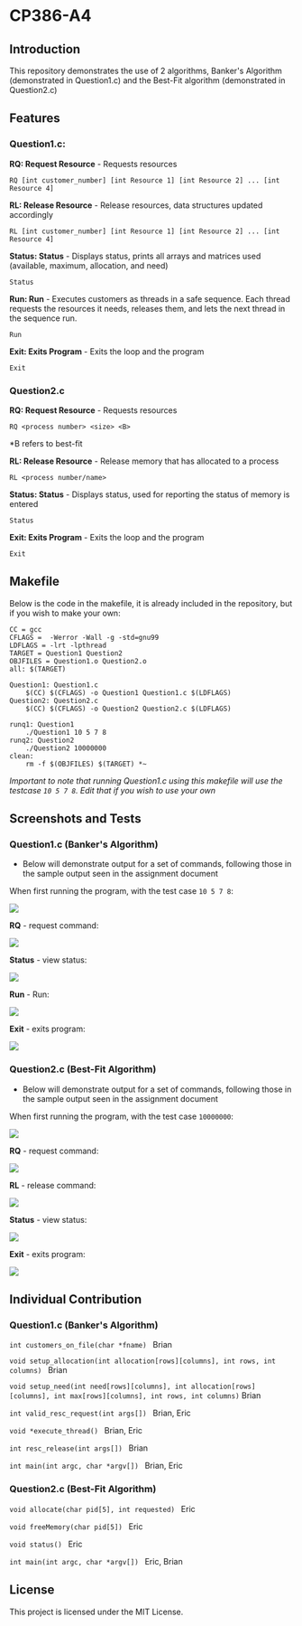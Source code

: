 # CP386-A4

## Introduction
This repository demonstrates the use of 2 algorithms, Banker's Algorithm (demonstrated in Question1.c) and the Best-Fit algorithm (demonstrated in Question2.c)

## Features

### Question1.c:

**RQ: Request Resource** - Requests resources

```RQ [int customer_number] [int Resource 1] [int Resource 2] ... [int Resource 4] ```

**RL: Release Resource** - Release resources, data structures updated accordingly

```RL [int customer_number] [int Resource 1] [int Resource 2] ... [int Resource 4] ```

**Status: Status** - Displays status, prints all arrays and matrices used (available, maximum, allocation, and need)

```Status```

**Run: Run** - Executes customers as threads in a safe sequence. Each thread requests the resources it needs, releases them, and lets the next thread in the sequence run.

```Run```

**Exit: Exits Program** - Exits the loop and the program

```Exit```

### Question2.c

**RQ: Request Resource** - Requests resources

```RQ <process number> <size> <B> ``` 

*B refers to best-fit


**RL: Release Resource** - Release memory that has allocated to a process

```RL <process number/name>```

**Status: Status** - Displays status, used for reporting the status of memory is entered

```Status```

**Exit: Exits Program** - Exits the loop and the program

```Exit```


## Makefile

Below is the code in the makefile, it is already included in the repository, but if you wish to make your own:
```
CC = gcc
CFLAGS =  -Werror -Wall -g -std=gnu99
LDFLAGS = -lrt -lpthread
TARGET = Question1 Question2 
OBJFILES = Question1.o Question2.o 
all: $(TARGET)

Question1: Question1.c
	$(CC) $(CFLAGS) -o Question1 Question1.c $(LDFLAGS)
Question2: Question2.c
	$(CC) $(CFLAGS) -o Question2 Question2.c $(LDFLAGS)

runq1: Question1
	./Question1 10 5 7 8
runq2: Question2
	./Question2 10000000
clean:
	rm -f $(OBJFILES) $(TARGET) *~ 
```
*Important to note that running Question1.c using this makefile will use the testcase ``` 10 5 7 8 ```. Edit that if you wish to use your own*

## Screenshots and Tests

### Question1.c (Banker's Algorithm)
- Below will demonstrate output for a set of commands, following those in the sample output seen in the assignment document

When first running the program, with the test case ``` 10 5 7 8 ```:

![](https://i.imgur.com/f0bLFUJ.png)

**RQ** - request command:

![](https://i.imgur.com/LnRBGDy.png)

**Status** - view status:

![](https://i.imgur.com/DO0CSj3.png)

**Run** - Run:

![](https://i.imgur.com/hbwJrLZ.png)

**Exit** - exits program:

![](https://i.imgur.com/XyhuHgj.png)

### Question2.c (Best-Fit Algorithm)
- Below will demonstrate output for a set of commands, following those in the sample output seen in the assignment document

When first running the program, with the test case ``` 10000000 ```:

![](https://i.imgur.com/ZEHlWi5.png)

**RQ** - request command:

![](https://i.imgur.com/cdHqW0D.png)

**RL** - release command:

![](https://i.imgur.com/TTr70Ty.png)

**Status** - view status:

![](https://i.imgur.com/dWasIWr.png)

**Exit** - exits program:

![](https://i.imgur.com/rxlG3rn.png)

## Individual Contribution

### Question1.c (Banker's Algorithm)

```int customers_on_file(char *fname) ```  Brian

```void setup_allocation(int allocation[rows][columns], int rows, int columns) ```  Brian 

```void setup_need(int need[rows][columns], int allocation[rows][columns], int max[rows][columns], int rows, int columns)```  Brian

```int valid_resc_request(int args[]) ```  Brian, Eric

```void *execute_thread() ```  Brian, Eric

```int resc_release(int args[]) ```  Brian

```int main(int argc, char *argv[]) ```  Brian, Eric

### Question2.c (Best-Fit Algorithm)

```void allocate(char pid[5], int requested) ``` Eric

```void freeMemory(char pid[5]) ``` Eric

```void status() ``` Eric

```int main(int argc, char *argv[]) ``` Eric, Brian

## License

This project is licensed under the MIT License.



